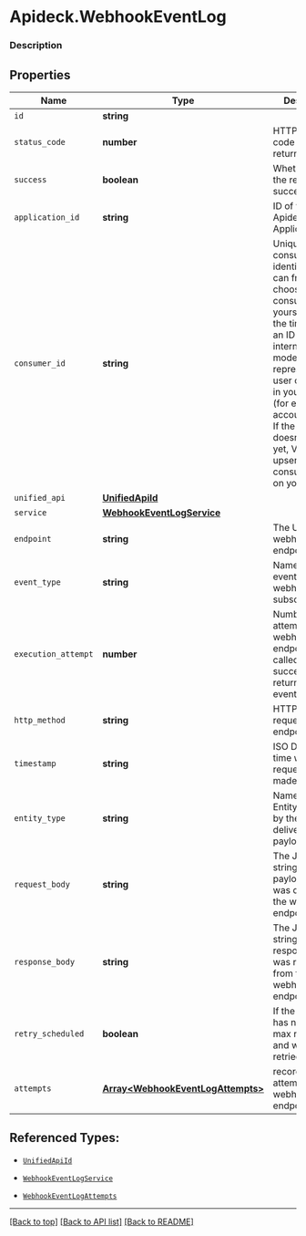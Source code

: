 # Apideck.WebhookEventLog

### Description

## Properties
Name | Type | Description | Notes
------------ | ------------- | ------------- | -------------
`id` | **string** |  | [optional] 
`status_code` | **number** | HTTP Status code that was returned. | [optional] 
`success` | **boolean** | Whether or not the request was successful. | [optional] 
`application_id` | **string** | ID of your Apideck Application | [optional] 
`consumer_id` | **string** | Unique consumer identifier. You can freely choose a consumer ID yourself. Most of the time, this is an ID of your internal data model that represents a user or account in your system (for example account:12345). If the consumer doesn\'t exist yet, Vault will upsert a consumer based on your ID. | [optional] 
`unified_api` | [**UnifiedApiId**](UnifiedApiId.md) |  | [optional] 
`service` | [**WebhookEventLogService**](WebhookEventLogService.md) |  | [optional] 
`endpoint` | **string** | The URL of the webhook endpoint. | [optional] 
`event_type` | **string** | Name of source event that webhook is subscribed to. | [optional] 
`execution_attempt` | **number** | Number of attempts webhook endpoint was called before a success was returned or eventually failed | [optional] 
`http_method` | **string** | HTTP Method of request to endpoint. | [optional] 
`timestamp` | **string** | ISO Date and time when the request was made. | [optional] 
`entity_type` | **string** | Name of the Entity described by the attributes delivered within payload | [optional] 
`request_body` | **string** | The JSON stringified payload that was delivered to the webhook endpoint. | [optional] 
`response_body` | **string** | The JSON stringified response that was returned from the webhook endpoint. | [optional] 
`retry_scheduled` | **boolean** | If the request has not hit the max retry limit and will be retried. | [optional] 
`attempts` | [**Array&lt;WebhookEventLogAttempts&gt;**](WebhookEventLogAttempts.md) | record of each attempt to call webhook endpoint | [optional] 





## Referenced Types:





* [`UnifiedApiId`](UnifiedApiId.md)
* [`WebhookEventLogService`](WebhookEventLogService.md)









* [`WebhookEventLogAttempts`](WebhookEventLogAttempts.md)

---

[[Back to top]](#) [[Back to API list]](../../../../README.md#documentation-for-api-endpoints) [[Back to README]](../../../../README.md)


